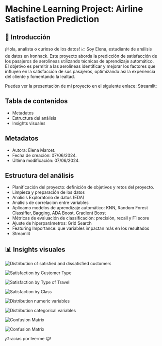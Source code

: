 # Machine Learning Project: Airline Satisfaction Prediction

## 👋 Introducción
¡Hola, analista o curioso de los datos! 📈 Soy Elena, estudiante de análisis de datos en Ironhack. Este proyecto aborda la predicción de satisfacción de los pasajeros de aerolíneas utilizando técnicas de aprendizaje automático. El objetivo es permitir a las aerolíneas identificar y mejorar los factores que influyen en la satisfacción de sus pasajeros, optimizando así la experiencia del cliente y fomentando la lealtad.

Puedes ver la presentación de mi proyecto en el siguiente enlace:
Streamlit:

## Tabla de contenidos

- Metadatos
- Estructura del análisis
- Insights visuales

## Metadatos

- Autora: Elena Marcet.
- Fecha de creación: 07/06/2024.
- Última modificación: 07/06/2024.

## Estructura del análisis

- Planificación del proyecto: definición de objetivos y retos del proyecto.
- Limpieza y preparación de los datos
- Análisis Exploratorio de datos (EDA)
- Análisis de correlación entre variables
- Aplicamo modelos de aprendizaje automático: KNN, Random Forest Classifier, Bagging, ADA Boost, Gradient Boost
- Métricas de evaluación de classificación: precisión, recall y F1 score
- Ajuste de hiperparámetros: Grid Search
- Featuring Importance: que variables impactan más en los resultados
- Streamlit


## 📊 Insights visuales

![Distribution of satisfied and dissatisfied customers](https://drive.google.com/uc?export=view&id=1HKjD2CkKqjCyh6RVy00netAv-EnNhEEI)

![Satisfaction by Customer Type](https://drive.google.com/uc?export=view&id=14dQdEqKsF588ILsK_4vLT8UvUZzyqvEp)

![Satisfaction by Type of Travel](https://drive.google.com/uc?export=view&id=1tAvZsIGNjOAozc-6rcc6OV9DChdKhYa-)

![Satisfaction by Class](https://drive.google.com/uc?export=view&id=1hQLYbokP65CmZE4FO6LOWzsMSJeoNvGS)

![Distribution numeric variables](https://drive.google.com/uc?export=view&id=1npXJgF1JRKe_XKzj4h6m33uBr89lne8i)

![Distribution categorical variables](https://drive.google.com/uc?export=view&id=1rQ00Hy9ibpX68QJRXUyo1U51BZ5Gg37T)

![Confusion Matrix](https://drive.google.com/uc?export=view&id=1BdtjlLnIdovjDgWz9gn7PqB_JD127bHb)

![Confusion Matrix](https://drive.google.com/uc?export=view&id=1ebmA-QpVGwfY-gtjYHvPiaRiwayQckOI)

¡Gracias por leerme 😊!